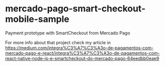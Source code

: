 # mercado-pago-smart-checkout-mobile-sample
Payment prototype with SmartCheckout from Mercado Pago

For more info about that project check my article in https://medium.com/integra%C3%A7%C3%A3o-de-pagamentos-com-mercado-pago-e-react/integra%C3%A7%C3%A3o-de-pagamentos-com-react-native-node-js-e-smartcheckout-do-mercado-pago-64eedbb0eae9
